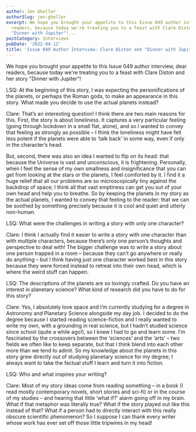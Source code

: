 ```yaml
---
author: Jen Gheller
authorSlug: jen-gheller
excerpt: We hope you brought your appetite to this Issue 049 author interview, dear
  readers, because today we're treating you to a feast with Clare Diston and her story
  "Dinner with Jupiter"!...
postCategory: Interviews
pubDate: '2022-04-12'
title: 'Issue 049 Author Interview: Clare Diston and "Dinner with Jupiter"'
---
```

We hope you brought your appetite to this Issue 049 author interview, dear readers, because today we're treating you to a feast with Clare Diston and her story "Dinner with Jupiter"!

LSQ: At the beginning of this story, I was expecting the personifications of the planets, or perhaps the Roman gods, to make an appearance in this story. What made you decide to use the actual planets instead?

Clare: That’s an interesting question! I think there are two main reasons for this. First, the story is about loneliness. It captures a very particular feeling (going through lockdown in a small flat, alone), and so I wanted to convey that feeling as strongly as possible – I think the loneliness might have felt less potent if the planets were able to ‘talk back’ in some way, even if only in the character’s head.

But, second, there was also an idea I wanted to flip on its head: that because the Universe is vast and unconscious, it is frightening. Personally, when I feel the sense of my own smallness and insignificance that you can get from looking at the stars or the planets, I feel comforted by it. I find it a huge relief that all our problems are so microscopically tiny against the backdrop of space; I think all that vast emptiness can get you out of your own head and help you to breathe. So by keeping the planets in my story as the actual planets, I wanted to convey that feeling to the reader: that we can be soothed by something precisely because it is cool and quiet and utterly non-human.

LSQ: What were the challenges in writing a story with only one character?

Clare: I think I actually find it easier to write a story with one character than with multiple characters, because there’s only one person’s thoughts and perspective to deal with! The bigger challenge was to write a story about one person trapped in a room – because they can’t go anywhere or really do anything – but I think having just one character worked best in this story because they were forced instead to retreat into their own head, which is where the weird stuff can happen.

LSQ: The descriptions of the planets are so lovingly crafted. Do you have an interest in planetary science? What kind of research did you have to do for this story?

Clare: Yes, I absolutely love space and I’m currently studying for a degree in Astronomy and Planetary Science alongside my day job. I decided to do the degree because I started reading science-fiction and I really wanted to write my own, with a grounding in real science, but I hadn’t studied science since school (quite a while ago!), so I knew I had to go and learn some. I’m fascinated by the crossovers between the ‘sciences’ and the ‘arts’ – two fields we often like to keep separate, but that I think blend into each other more than we tend to admit. So my knowledge about the planets in this story grew directly out of studying planetary science for my degree; I always want to take the factual stuff I learn and turn it into fiction.

LSQ: Who and what inspires your writing?

Clare: Most of my story ideas come from reading something – in a book (I read mostly contemporary novels, short stories and sci-fi) or in the course of my studies – and hearing that little ‘what if?’ alarm going off in my brain. What if that metaphor was literally true? What if the story played out like this instead of that? What if a person had to directly interact with this really obscure scientific phenomenon? So I suppose I can thank every writer whose work has ever set off those little tripwires in my head!